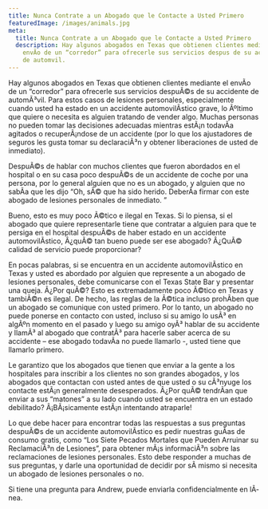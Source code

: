 ```yaml
---
title: Nunca Contrate a un Abogado que le Contacte a Usted Primero
featuredImage: /images/animals.jpg
meta:
  title: Nunca Contrate a un Abogado que le Contacte a Usted Primero
  description: Hay algunos abogados en Texas que obtienen clientes mediante el
    envÃ­o de un “corredor” para ofrecerle sus servicios despus de su accidente
    de automvil.
---
```

<!--StartFragment-->

Hay algunos abogados en Texas que obtienen clientes mediante el envÃ­o de un “corredor” para ofrecerle sus servicios despuÃ©s de su accidente de automÃ³vil. Para estos casos de lesiones personales, especialmente cuando usted ha estado en un accidente automovilÃ­stico grave, lo Ãºltimo que quiere o necesita es alguien tratando de vender algo. Muchas personas no pueden tomar las decisiones adecuadas mientras estÃ¡n todavÃ­a agitados o recuperÃ¡ndose de un accidente (por lo que los ajustadores de seguros les gusta tomar su declaraciÃ³n y obtener liberaciones de usted de inmediato).

DespuÃ©s de hablar con muchos clientes que fueron abordados en el hospital o en su casa poco despuÃ©s de un accidente de coche por una persona, por lo general alguien que no es un abogado, y alguien que no sabÃ­a que les dijo “Oh, sÃ© que ha sido herido. DeberÃ­a firmar con este abogado de lesiones personales de inmediato. ”

Bueno, esto es muy poco Ã©tico e ilegal en Texas. Si lo piensa, si el abogado que quiere representarle tiene que contratar a alguien para que te persiga en el hospital despuÃ©s de haber estado en un accidente automovilÃ­stico, Â¿quÃ© tan bueno puede ser ese abogado? Â¿QuÃ© calidad de servicio puede proporcionar?

En pocas palabras, si se encuentra en un accidente automovilÃ­stico en Texas y usted es abordado por alguien que represente a un abogado de lesiones personales, debe comunicarse con el Texas State Bar y presentar una queja. Â¿Por quÃ©? Esto es extremadamente poco Ã©tico en Texas y tambiÃ©n es ilegal. De hecho, las reglas de la Ã©tica incluso prohÃ­ben que un abogado se comunique con usted primero. Por lo tanto, un abogado no puede ponerse en contacto con usted, incluso si su amigo lo usÃ³ en algÃºn momento en el pasado y luego su amigo oyÃ³ hablar de su accidente y llamÃ³ al abogado que contratÃ³ para hacerle saber acerca de su accidente – ese abogado todavÃ­a no puede llamarlo -, usted tiene que llamarlo primero.

Le garantizo que los abogados que tienen que enviar a la gente a los hospitales para inscribir a los clientes no son grandes abogados, y los abogados que contactan con usted antes de que usted o su cÃ³nyuge los contacte estÃ¡n generalmente desesperados. Â¿Por quÃ© tendrÃ­an que enviar a sus “matones” a su lado cuando usted se encuentra en un estado debilitado? Â¡BÃ¡sicamente estÃ¡n intentando atraparle!

Lo que debe hacer para encontrar todas las respuestas a sus preguntas despuÃ©s de un accidente automovilÃ­stico es pedir nuestras guÃ­as de consumo gratis, como “Los Siete Pecados Mortales que Pueden Arruinar su ReclamaciÃ³n de Lesiones”, para obtener mÃ¡s informaciÃ³n sobre las reclamaciones de lesiones personales. Esto debe responder a muchas de sus preguntas, y darle una oportunidad de decidir por sÃ­ mismo si necesita un abogado de lesiones personales o no.

Si tiene una pregunta para Andrew, puede enviarla confidencialmente en lÃ­nea.

<!--EndFragment-->